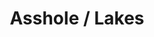 ---
ee_id: '4117'
site: '1'
type: '2'
long_id: 2013-189 Asshole / Lakes
url: 2013-189-asshole-lakes
title: Asshole / Lakes
year: '2013'
medium: 1920x1080 H.264/MPEG-4 Part 10 looped digital file (from ​lossless ​Quicktime
  Animation master), media player, 70” flatscreen, armature, various cables
commission:
add_credit:
dims: 79 x 36.5 x 11 inches
pitch:
ps:
live_url:
related: "[4174] [2014-095-hillary-lakes] 2014 095 Asshole 2 / Lakes"
youtube:
imgs: asshole-lakes-2013-189-install-Heart-01-database-SM.jpg
subheading:
year2: '2013'
download:
add_credits:
related_code:
layout: things-i-made
---